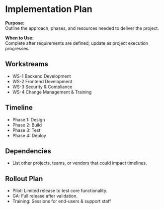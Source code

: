 # Implementation Plan

**Purpose:**  
Outline the approach, phases, and resources needed to deliver the project.

**When to Use:**  
Complete after requirements are defined; update as project execution progresses.

## Workstreams
- WS-1 Backend Development
- WS-2 Frontend Development
- WS-3 Security & Compliance
- WS-4 Change Management & Training

## Timeline
- Phase 1: Design
- Phase 2: Build
- Phase 3: Test
- Phase 4: Deploy

## Dependencies
- List other projects, teams, or vendors that could impact timelines.

## Rollout Plan
- Pilot: Limited release to test core functionality.
- GA: Full release after validation.
- Training: Sessions for end-users & support staff

